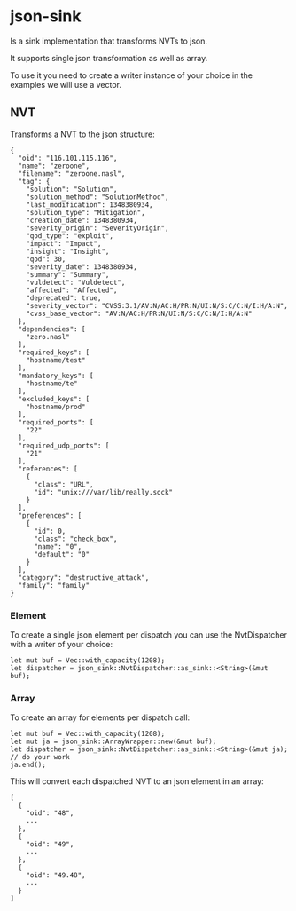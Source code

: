 # json-sink

Is a sink implementation that transforms NVTs to json.

It supports single json transformation as well as array.

To use it you need to create a writer instance of your choice in the examples we will use a vector.

## NVT

Transforms a NVT to the json structure:
```text
{
  "oid": "116.101.115.116",
  "name": "zeroone",
  "filename": "zeroone.nasl",
  "tag": {
    "solution": "Solution",
    "solution_method": "SolutionMethod",
    "last_modification": 1348380934,
    "solution_type": "Mitigation",
    "creation_date": 1348380934,
    "severity_origin": "SeverityOrigin",
    "qod_type": "exploit",
    "impact": "Impact",
    "insight": "Insight",
    "qod": 30,
    "severity_date": 1348380934,
    "summary": "Summary",
    "vuldetect": "Vuldetect",
    "affected": "Affected",
    "deprecated": true,
    "severity_vector": "CVSS:3.1/AV:N/AC:H/PR:N/UI:N/S:C/C:N/I:H/A:N",
    "cvss_base_vector": "AV:N/AC:H/PR:N/UI:N/S:C/C:N/I:H/A:N"
  },
  "dependencies": [
    "zero.nasl"
  ],
  "required_keys": [
    "hostname/test"
  ],
  "mandatory_keys": [
    "hostname/te"
  ],
  "excluded_keys": [
    "hostname/prod"
  ],
  "required_ports": [
    "22"
  ],
  "required_udp_ports": [
    "21"
  ],
  "references": [
    {
      "class": "URL",
      "id": "unix:///var/lib/really.sock"
    }
  ],
  "preferences": [
    {
      "id": 0,
      "class": "check_box",
      "name": "0",
      "default": "0"
    }
  ],
  "category": "destructive_attack",
  "family": "family"
}
```

### Element

To create a single json element per dispatch you can use the NvtDispatcher with a writer of your choice:

```
let mut buf = Vec::with_capacity(1208);
let dispatcher = json_sink::NvtDispatcher::as_sink::<String>(&mut buf);
```

### Array

To create an array for elements per dispatch call:

```
let mut buf = Vec::with_capacity(1208);
let mut ja = json_sink::ArrayWrapper::new(&mut buf);
let dispatcher = json_sink::NvtDispatcher::as_sink::<String>(&mut ja);
// do your work
ja.end();
```

This will convert each dispatched NVT to an json element in an array:

```test
[
  {
    "oid": "48",
    ...
  },
  {
    "oid": "49",
    ...
  },
  {
    "oid": "49.48",
    ...
  }
]
```
